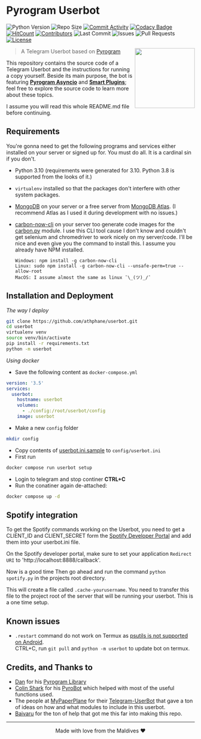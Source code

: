 # Pyrogram Userbot
![Python Version](https://img.shields.io/badge/Python-v3.8-blue)
![Repo Size](https://img.shields.io/github/repo-size/athphane/userbot)
[![Commit Activity](https://img.shields.io/github/commit-activity/w/athphane/userbot)](https://github.com/athphane/userbot/pulse)
[![Codacy Badge](https://api.codacy.com/project/badge/Grade/b10d40c60fc549299eeb7bda1c7501aa)](https://app.codacy.com/manual/athphane/userbot?utm_source=github.com&utm_medium=referral&utm_content=athphane/userbot&utm_campaign=Badge_Grade_Settings)
[![HitCount](http://hits.dwyl.com/athphane/userbot.svg)](http://hits.dwyl.com/athphane/userbot)
[![Contributors](https://img.shields.io/github/contributors/athphane/userbot)](https://github.com/athphane/userbot/graphs/contributors)
![Last Commit](https://img.shields.io/github/last-commit/athphane/userbot/master)
![Issues](https://img.shields.io/github/issues/athphane/userbot)
![Pull Requests](https://img.shields.io/github/issues-pr/athphane/userbot)
[![License](https://img.shields.io/github/license/athphane/userbot)](LICENSE)

<img src="https://i.imgur.com/WXUgDHT.png" width="160" align="right">

> A Telegram Userbot based on [Pyrogram](https://github.com/pyrogram/pyrogram)

This repository contains the source code of a Telegram Userbot and the instructions for running a
copy yourself. Beside its main purpose, the bot is featuring [**Pyrogram Asyncio**](https:////github.com/pyrogram/pyrogram/issues/181) and
[**Smart Plugins**](https://docs.pyrogram.org/topics/smart-plugins); feel free to explore the source code to
learn more about these topics.

I assume you will read this whole README.md file before continuing.

## Requirements
You're gonna need to get the following programs and services either installed on your server
or signed up for. You must do all. It is a cardinal sin if you don't.
* Python 3.10 (requirements were generated for 3.10. Python 3.8 is supported from the looks of it.)
* `virtualenv` installed so that the packages don't interfere with other system packages.

* [MongoDB](https://www.mongodb.com) on your server or a free server from 
[MongoDB Atlas](https://www.mongodb.com/cloud/atlas). (I recommend Atlas as I used it during
development with no issues.)

* [carbon-now-cli](https://github.com/mixn/carbon-now-cli) on your server too generate code images for the
[carbon.py](/userbot/plugins/carbon.py) module. I use this CLI tool cause I don't know and couldn't get selenium
and chromedriver to work nicely on my server/code. I'll be nice and even give you the command to install this.
I assume you already have NPM installed. 
    ```
    Windows: npm install -g carbon-now-cli
    Linux: sudo npm install -g carbon-now-cli --unsafe-perm=true --allow-root
    MacOS: I assume almost the same as linux ¯\_(ツ)_/¯
    ``` 

## Installation and Deployment
*The way I deploy*
```bash
git clone https://github.com/athphane/userbot.git
cd userbot
virtualenv venv
source venv/bin/activate
pip install -r requirements.txt
python -m userbot
```
*Using docker*
- Save the following content as `docker-compose.yml`
```yml
version: '3.5'
services:
  userbot:
    hostname: userbot
    volumes:
      - ./config:/root/userbot/config
    image: userbot

```
- Make a new `config` folder
```bash
mkdir config
```
- Copy contents of [userbot.ini.sample](userbot.ini.sample) to `config/userbot.ini`
- First run
```bash
docker compose run userbot setup
```
- Login to telegram and stop continer **CTRL+C**
- Run the conatiner again de-attached:
```bash
docker compose up -d
```
## Spotify integration
To get the Spotify commands working on the Userbot, you need to get a CLIENT_ID and CLIENT_SECRET
form the [Spotify Developer Portal]('https://developer.spotify.com/dashboard/applications) and add
them into your userbot.ini file.

On the Spotify developer portal, make sure to set your application `Redirect URI` to 
'http://localhost:8888/callback'. 

Now is a good time 
Then go ahead and run the command `python spotify.py` 
in the projects root directory. 

This will create a file called `.cache-yourusername`. You need to transfer this file to the
project root of the server that will be running your userbot. This is a one time setup.


## Known issues
* `.restart` command do not work on Termux as [psutils is not supported on Android](https://github.com/giampaolo/psutil/issues/913). \
CTRL+C, run `git pull` and `python -m userbot` to update bot on termux.

## Credits, and Thanks to
*  [Dan](https://t.me/haskell) for his [Pyrogram Library](https://github.com/pyrogram/pyrogram)
*  [Colin Shark](https://t.me/ColinShark) for his [PyroBot](https://git.colinshark.de/PyroBot/PyroBot) which helped with
most of the useful functions used.
*  The people at [MyPaperPlane](https://github.com/MyPaperPlane) for their [Telegram-UserBot](https://github.com/MyPaperPlane/Telegram-UserBot)
that gave a ton of ideas on how and what modules to include in this userbot.
*  [Baivaru](https://github.com/baivaru) for the ton of help that got me this far into making this repo.
---
<p align="center">Made with love from the Maldives ❤</p>

